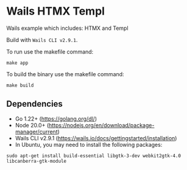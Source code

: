 # Wails HTMX Templ

Wails example which includes: HTMX and Templ

Build with `Wails CLI v2.9.1`.

To run use the makefile command:
```shell
make app
```

To build the binary use the makefile command:
```shell
make build
```

## Dependencies

- Go 1.22+ (https://golang.org/dl/)
- Node 20.0+ (https://nodejs.org/en/download/package-manager/current)
- Wails CLI v2.9.1 (https://wails.io/docs/gettingstarted/installation)
- In Ubuntu, you may need to install the following packages:
```shell
sudo apt-get install build-essential libgtk-3-dev webkit2gtk-4.0 libcanberra-gtk-module
```